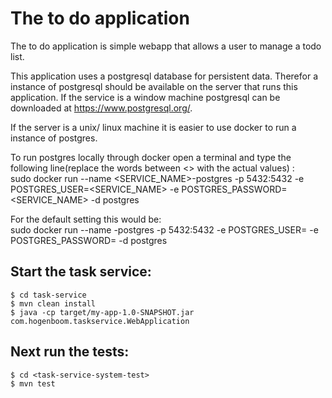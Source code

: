 # The to do application

The to do application is simple webapp that allows a user to manage a todo list.

This application uses a postgresql database for persistent data. Therefor a instance of postgresql 
should be available on the server that runs this application. If the service is a window machine
postgresql can be downloaded at https://www.postgresql.org/.

If the server is a unix/ linux machine it is easier to use docker to run a instance of postgres.

To run postgres locally through docker open a terminal and type the following line(replace the words between <> with the actual values) :  
sudo docker run --name <SERVICE_NAME>-postgres -p 5432:5432 -e POSTGRES_USER=<SERVICE_NAME> -e POSTGRES_PASSWORD=<SERVICE_NAME> -d postgres

For the default setting this would be:  
sudo docker run --name <taskservice>-postgres -p 5432:5432 -e POSTGRES_USER=<taskservice> -e POSTGRES_PASSWORD=<taskservice> -d postgres


## Start the task service:
    $ cd task-service
    $ mvn clean install
    $ java -cp target/my-app-1.0-SNAPSHOT.jar com.hogenboom.taskservice.WebApplication

## Next run the tests:

    $ cd <task-service-system-test>
    $ mvn test  
